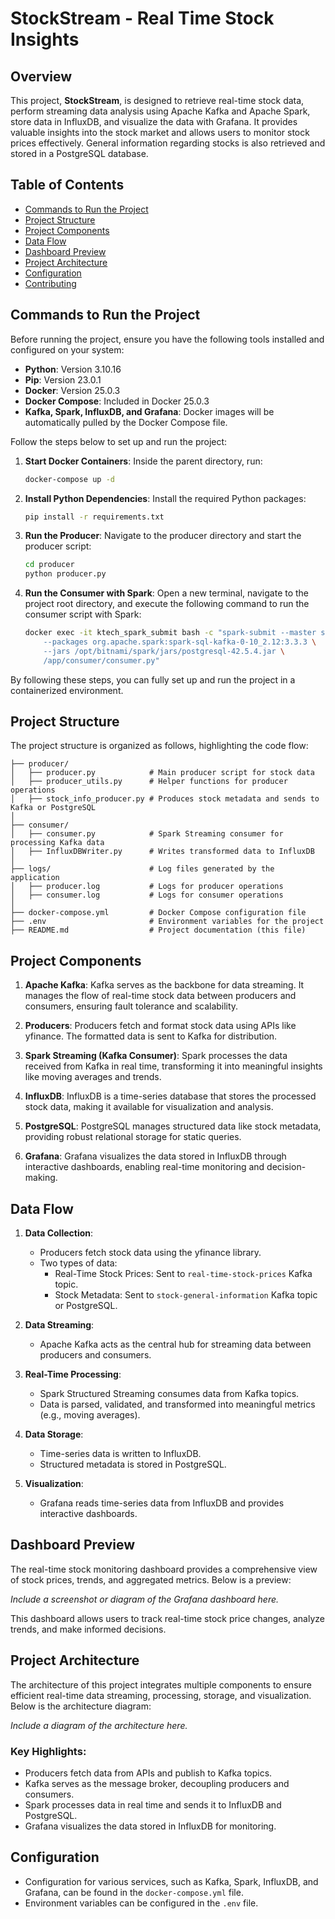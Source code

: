 # StockStream - Real Time Stock Insights

## Overview

This project, **StockStream**, is designed to retrieve real-time stock data, perform streaming data analysis using Apache Kafka and Apache Spark, store data in InfluxDB, and visualize the data with Grafana. It provides valuable insights into the stock market and allows users to monitor stock prices effectively. General information regarding stocks is also retrieved and stored in a PostgreSQL database.

## Table of Contents

- [Commands to Run the Project](#commands-to-run-the-project)
- [Project Structure](#project-structure)
- [Project Components](#project-components)
- [Data Flow](#data-flow)
- [Dashboard Preview](#dashboard-preview)
- [Project Architecture](#project-architecture)
- [Configuration](#configuration)
- [Contributing](#contributing)

## Commands to Run the Project

Before running the project, ensure you have the following tools installed and configured on your system:

- **Python**: Version 3.10.16
- **Pip**: Version 23.0.1
- **Docker**: Version 25.0.3
- **Docker Compose**: Included in Docker 25.0.3
- **Kafka, Spark, InfluxDB, and Grafana**: Docker images will be automatically pulled by the Docker Compose file.

Follow the steps below to set up and run the project:

1. **Start Docker Containers**:
   Inside the parent directory, run:
   ```bash
   docker-compose up -d
   ```

2. **Install Python Dependencies**:
   Install the required Python packages:
   ```bash
   pip install -r requirements.txt
   ```

3. **Run the Producer**:
   Navigate to the producer directory and start the producer script:
   ```bash
   cd producer
   python producer.py
   ```

4. **Run the Consumer with Spark**:
   Open a new terminal, navigate to the project root directory, and execute the following command to run the consumer script with Spark:
   ```bash
   docker exec -it ktech_spark_submit bash -c "spark-submit --master spark://spark-master:7077 \
       --packages org.apache.spark:spark-sql-kafka-0-10_2.12:3.3.3 \
       --jars /opt/bitnami/spark/jars/postgresql-42.5.4.jar \
       /app/consumer/consumer.py"
   ```

By following these steps, you can fully set up and run the project in a containerized environment.

## Project Structure

The project structure is organized as follows, highlighting the code flow:
```
├── producer/
│   ├── producer.py            # Main producer script for stock data
│   ├── producer_utils.py      # Helper functions for producer operations
│   ├── stock_info_producer.py # Produces stock metadata and sends to Kafka or PostgreSQL
│
├── consumer/
│   ├── consumer.py            # Spark Streaming consumer for processing Kafka data
│   ├── InfluxDBWriter.py      # Writes transformed data to InfluxDB
│
├── logs/                      # Log files generated by the application
│   ├── producer.log           # Logs for producer operations
│   ├── consumer.log           # Logs for consumer operations
│
├── docker-compose.yml         # Docker Compose configuration file
├── .env                       # Environment variables for the project
├── README.md                  # Project documentation (this file)
```

## Project Components

1. **Apache Kafka**: 
   Kafka serves as the backbone for data streaming. It manages the flow of real-time stock data between producers and consumers, ensuring fault tolerance and scalability.

2. **Producers**: 
   Producers fetch and format stock data using APIs like yfinance. The formatted data is sent to Kafka for distribution.

3. **Spark Streaming (Kafka Consumer)**: 
   Spark processes the data received from Kafka in real time, transforming it into meaningful insights like moving averages and trends.

4. **InfluxDB**: 
   InfluxDB is a time-series database that stores the processed stock data, making it available for visualization and analysis.

5. **PostgreSQL**: 
   PostgreSQL manages structured data like stock metadata, providing robust relational storage for static queries.

6. **Grafana**: 
   Grafana visualizes the data stored in InfluxDB through interactive dashboards, enabling real-time monitoring and decision-making.

## Data Flow

1. **Data Collection**:
   - Producers fetch stock data using the yfinance library.
   - Two types of data:
     - Real-Time Stock Prices: Sent to `real-time-stock-prices` Kafka topic.
     - Stock Metadata: Sent to `stock-general-information` Kafka topic or PostgreSQL.

2. **Data Streaming**:
   - Apache Kafka acts as the central hub for streaming data between producers and consumers.

3. **Real-Time Processing**:
   - Spark Structured Streaming consumes data from Kafka topics.
   - Data is parsed, validated, and transformed into meaningful metrics (e.g., moving averages).

4. **Data Storage**:
   - Time-series data is written to InfluxDB.
   - Structured metadata is stored in PostgreSQL.

5. **Visualization**:
   - Grafana reads time-series data from InfluxDB and provides interactive dashboards.

## Dashboard Preview

The real-time stock monitoring dashboard provides a comprehensive view of stock prices, trends, and aggregated metrics. Below is a preview:

*Include a screenshot or diagram of the Grafana dashboard here.*

This dashboard allows users to track real-time stock price changes, analyze trends, and make informed decisions.

## Project Architecture

The architecture of this project integrates multiple components to ensure efficient real-time data streaming, processing, storage, and visualization. Below is the architecture diagram:

*Include a diagram of the architecture here.*

### Key Highlights:
- Producers fetch data from APIs and publish to Kafka topics.
- Kafka serves as the message broker, decoupling producers and consumers.
- Spark processes data in real time and sends it to InfluxDB and PostgreSQL.
- Grafana visualizes the data stored in InfluxDB for monitoring.

## Configuration

- Configuration for various services, such as Kafka, Spark, InfluxDB, and Grafana, can be found in the `docker-compose.yml` file.
- Environment variables can be configured in the `.env` file.

